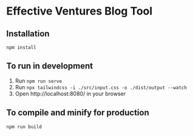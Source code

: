 # Effective Ventures Blog Tool

## Installation

```
npm install
```

## To run in development

1. Run `npm run serve`
2. Run `npx tailwindcss -i ./src/input.css -o ./dist/output --watch`
3. Open http://localhost:8080/ in your browser

## To compile and minify for production

```
npm run build
```
